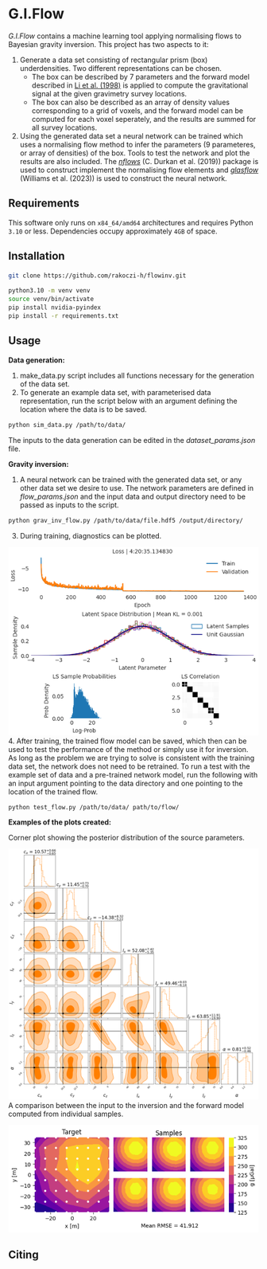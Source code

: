# G.I.Flow
_G.I.Flow_ contains a machine learning tool applying normalising flows to Bayesian gravity inversion. This project has two aspects to it:
1. Generate a data set consisting of rectangular prism (box) underdensities. Two different representations can be chosen.
   - The box can be described by 7 parameters and the forward model described in [Li et al. (1998)](https://link.springer.com/article/10.1023/A:1006554408567) is applied to compute the gravitational signal at the given gravimetry survey locations.
   - The box can also be described as an array of density values corresponding to a grid of voxels, and the forward model can be computed for each voxel seperately, and the results are summed for all survey locations.
2. Using the generated data set a neural network can be trained which uses a normalising flow method to infer the parameters (9 parameteres, or array of densities) of the box. Tools to test the network and plot the results are also included.
The [_nflows_](https://github.com/uofgravity/nflows#citing-nflows) (C. Durkan et al. (2019)) package is used to construct implement the normalising flow elements and [_glasflow_](https://github.com/uofgravity/glasflow) (Williams et al. (2023)) is used to construct the neural network. 

## Requirements

This software only runs on `x84_64/amd64` architectures and requires Python `3.10` or less. Dependencies occupy approximately `4GB` of space.

## Installation

```bash
git clone https://github.com/rakoczi-h/flowinv.git
```

```bash
python3.10 -m venv venv
source venv/bin/activate
pip install nvidia-pyindex
pip install -r requirements.txt
```

## Usage
**Data generation:**
1. make_data.py script includes all functions necessary for the generation of the data set.
2. To generate an example data set, with parameterised data representation, run the script below with an argument defining the location where the data is to be saved.
```bash
python sim_data.py /path/to/data/
```
The inputs to the data generation can be edited in the *dataset_params.json* file.

**Gravity inversion:**
1. A neural network can be trained with the generated data set, or any other data set we desire to use. The network parameters are defined in *flow_params.json* and the input data and output directory need to be passed as inputs to the script.

```bash
python grav_inv_flow.py /path/to/data/file.hdf5 /output/directory/
```
3. During training, diagnostics can be plotted.

![Alt text](/fig/diagnostics.png "Diagnostics")
4. After training, the trained flow model can be saved, which then can be used to test the performance of the method or simply use it for inversion. As long as the problem we are trying to solve is consistent with the training data set, the network does not need to be retrained.
To run a test with the example set of data and a pre-trained network model, run the following with an input argument pointing to the data directory and one pointing to the location of the trained flow.
```bash
python test_flow.py /path/to/data/ path/to/flow/
```
**Examples of the plots created:**

Corner plot showing the posterior distribution of the source parameters.

![Alt text](/fig/corner_plot.png "Corner plot")
A comparison between the input to the inversion and the forward model computed from individual samples.

![Alt text](/fig/compare_survey.png "Survey comparison")

## Citing
